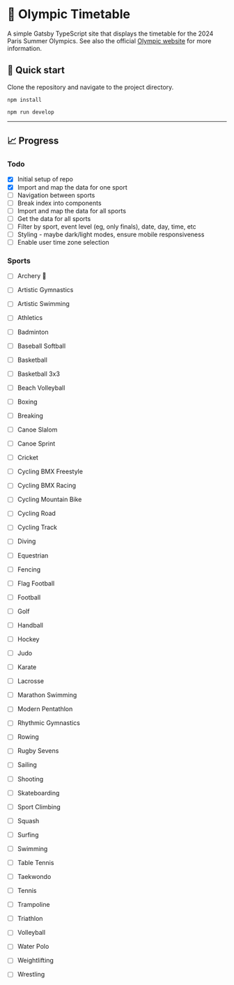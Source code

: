 # 🚧 Olympic Timetable

A simple Gatsby TypeScript site that displays the timetable for the 2024 Paris Summer Olympics. See also the official [Olympic website](https://olympics.com/en/olympic-games/paris-2024) for more information.

## 🚀 Quick start

Clone the repository and navigate to the project directory.

`npm install`

`npm run develop`

---
## 📈 Progress

### Todo

- [x] Initial setup of repo
- [x] Import and map the data for one sport
- [ ] Navigation between sports
- [ ] Break index into components
- [ ] Import and map the data for all sports
- [ ] Get the data for all sports
- [ ] Filter by sport, event level (eg, only finals), date, day, time, etc
- [ ] Styling - maybe dark/light modes, ensure mobile responsiveness
- [ ] Enable user time zone selection

### Sports

- [ ] Archery 🚧
- [ ] Artistic Gymnastics 
- [ ] Artistic Swimming 
- [ ] Athletics 
- [ ] Badminton 
- [ ] Baseball Softball 
- [ ] Basketball 
- [ ] Basketball 3x3 
- [ ] Beach Volleyball 
- [ ] Boxing 
- [ ] Breaking 
- [ ] Canoe Slalom 
- [ ] Canoe Sprint 
- [ ] Cricket 
- [ ] Cycling BMX Freestyle 
- [ ] Cycling BMX Racing 
- [ ] Cycling Mountain Bike 
- [ ] Cycling Road 
- [ ] Cycling Track 
- [ ] Diving 
- [ ] Equestrian 
- [ ] Fencing 
- [ ] Flag Football 
- [ ] Football 
- [ ] Golf 
- [ ] Handball 
- [ ] Hockey 
- [ ] Judo 
- [ ] Karate 
- [ ] Lacrosse 
- [ ] Marathon Swimming 
- [ ] Modern Pentathlon 
- [ ] Rhythmic Gymnastics 
- [ ] Rowing 
- [ ] Rugby Sevens 
- [ ] Sailing 
- [ ] Shooting 
- [ ] Skateboarding 
- [ ] Sport Climbing 
- [ ] Squash 
- [ ] Surfing 
- [ ] Swimming 
- [ ] Table Tennis 
- [ ] Taekwondo 
- [ ] Tennis 
- [ ] Trampoline 
- [ ] Triathlon 
- [ ] Volleyball 
- [ ] Water Polo 
- [ ] Weightlifting 
- [ ] Wrestling 

